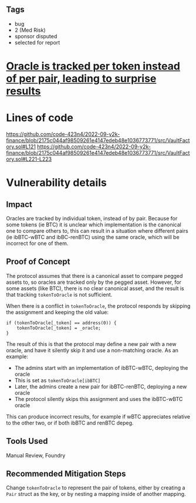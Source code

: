 ## Tags

- bug
- 2 (Med Risk)
- sponsor disputed
- selected for report

# [Oracle is tracked per token instead of per pair, leading to surprise results](https://github.com/code-423n4/2022-09-y2k-finance-findings/issues/100) 

# Lines of code

https://github.com/code-423n4/2022-09-y2k-finance/blob/2175c044af98509261e4147edeb48e1036773771/src/VaultFactory.sol#L121
https://github.com/code-423n4/2022-09-y2k-finance/blob/2175c044af98509261e4147edeb48e1036773771/src/VaultFactory.sol#L221-L223


# Vulnerability details

## Impact
Oracles are tracked by individual token, instead of by pair. Because for some tokens (ie BTC) it is unclear which implementation is the canonical one to compare others to, this can result in a situation where different pairs (ie ibBTC-wBTC and ibBC-renBTC) using the same oracle, which will be incorrect for one of them.

## Proof of Concept
The protocol assumes that there is a canonical asset to compare pegged assets to, so oracles are tracked only by the pegged asset. However, for some assets (like BTC), there is no clear canonical asset, and the result is that tracking `tokenToOracle` is not sufficient.

When there is a conflict in `tokenToOracle`, the protocol responds by skipping the assignment and keeping the old value:
```
if (tokenToOracle[_token] == address(0)) {
    tokenToOracle[_token] = _oracle;
}
```

The result of this is that the protocol may define a new pair with a new oracle, and have it silently skip it and use a non-matching oracle. As an example:
- The admins start with an implementation of ibBTC-wBTC, deploying the oracle
- This is set as `tokenToOracle[ibBTC]`
- Later, the admins create a new pair for ibBTC-renBTC, deploying a new oracle
- The protocol silently skips this assignment and uses the ibBTC-wBTC oracle

This can produce incorrect results, for example if wBTC appreciates relative to the other two, or if both ibBTC and renBTC depeg.

## Tools Used

Manual Review, Foundry

## Recommended Mitigation Steps

Change `tokenToOracle` to represent the pair of tokens, either by creating a `Pair` struct as the key, or by nesting a mapping inside of another mapping.